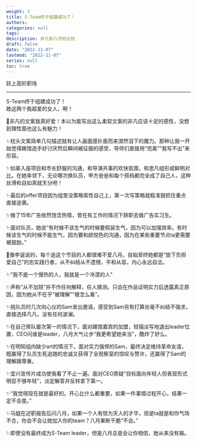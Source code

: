 ```yaml
---
weight: 3
title: S-Team终于组建成功了！
authors:
categories: null
tags:
description: 非凡和八月的比较
draft: false
date: "2022-11-07"
lastmod: "2022-11-07"
series: null
toc: true
---
```


跃上高阶职场

<!--more-->
---


S-Team终于组建成功了！  
致这两个我超爱的女人，啊！

🥰非凡的文案我真好爱！本以为能写出这么柔软文案的非凡应该十足的感性，没想到理性面也这么有魅力！

✨枕头文案简单几句描述就有让人画面感扑面而来潸然泪下的魔力。那种让我一开始觉得踢馆选手好讨厌然后瞬间被征服的感受，导师们直接用“完美”“我写不出”来形容。

✨如皋入座项目和市长舒服的沟通，和导演共事的欢快氛围，和思凡组形成鲜明对比。在她率领下，无论哪次换队员，甲方爸爸和每个搭档都完全成了自己人，这种丝滑和自如真就天分吧！

✨最后的offer项目因为组里没策略索性自己上，第一次写策略就稳准狠抓住重点直接逆袭。

✨做了15年广告依然饱含热情，曾在有工作的情况下辞职去做广告实习生。

✨面对队员，她说“有时候不该生气的时候要假装生气，因为可以加强效率。有时候该生气的时候不能生气，因为要和颜悦色的沟通，因为在某些重要节点ta更需要被鼓励。”

🥰像李诞说的，每个追这个节目的人都很难不爱八月。自始至终她都是“放下负担爱自己”的忠实践行者，从不纠结从不遗憾，平和从容，内心永远自洽。

✨“我不是一个慢热的人，我就是一个冷漠的人”

✨声称“从不加班”并不作任何解释，任人猜测。只会在作品证明实力后透露真正原因，因为她从不在乎“被理解”“被怎么看”。

✨挑队员时几次向心仪的Sam发出邀请，感受到Sam另有打算丝毫不纠结不强求，直接选择凡凡，没有任何波澜。

✨在自己带队屡次第一的情况下，面对踢馆嘉宾的加盟，轻描淡写地退出leader位置，CEO问谁是leader，八月大气让步“我更希望她来当”，酷炸了好么。

✨在明知组内缺少art的情况下，面对实力强悍的Sam，最终决定维持革命友谊，既赢得了队员生死追随的忠诚又获得了全观察室的惊叹与赞许，还赢得了Sam的理解跟尊重。

✨宜兴宣传片成功使我看了不止一遍。面对CEO质疑“目标面向年轻人但表现形式明显不够年轻”，淡定解答并反转拿下第一。

✨“我觉得现在就是最好的。开心比什么都重要，如果一件事情过程开心，结果一定不会差。”

✨马姐在述职报告后问八月，如果一个人有惊为天人的才华，但是ta就是和你气场不合，你会不会让她加入你的team？八月果断干脆“不会。”

✨即使没有最终成为S-Team leader，但是八月总是会让你相信，她从来没有输。
